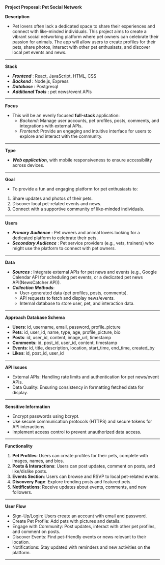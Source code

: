    **Project Proposal: Pet Social Network**
   
**Description**
 * Pet lovers often lack a dedicated space to share their experiences and connect with like-minded individuals. This project aims to create a vibrant social networking platform where pet owners can celebrate their passion for animals. The app will allow users to create profiles for their pets, share photos, interact with other pet enthusiasts, and discover local pet events and news.
________________________________________
**Stack**
 * ***Frontend*** : React, JavaScript, HTML, CSS
 * ***Backend*** : Node.js, Express
 * ***Database*** : Postgresql
 * ***Additional Tools*** : pet news/event APIs
________________________________________
**Focus**
 * This will be an evenly focused **full-stack** application:
   * _Backend_: Manage user accounts, pet profiles, posts, comments, and integrations with external APIs.
   * _Frontend_: Provide an engaging and intuitive interface for users to explore and interact with the community.
________________________________________
**Type**
 * ***Web application***, with mobile responsiveness to ensure accessibility across devices.
________________________________________
**Goal**
 * To provide a fun and engaging platform for pet enthusiasts to:
  1. Share updates and photos of their pets.
  2. Discover local pet-related events and news.
  3. Connect with a supportive community of like-minded individuals.
________________________________________
**Users**
 * ***Primary Audience*** : Pet owners and animal lovers looking for a dedicated platform to celebrate their pets.
 * ***Secondary Audience*** : Pet service providers (e.g., vets, trainers) who might use the platform to connect with pet owners.
________________________________________
**Data**
 * ***Sources*** : Integrate external APIs for pet news and events (e.g., Google Calendar API for scheduling pet events, or a dedicated pet news API(NewsCatcher API)).
 * ***Collection Methods***:
   * User-generated data (pet profiles, posts, comments).
   * API requests to fetch and display news/events.
   * Internal database to store user, pet, and interaction data.
________________________________________
**Approach**
  **Database Schema**
   * **Users**: id, username, email, password, profile_picture
   * **Pets**: id, user_id, name, type, age, profile_picture, bio
   * **Posts**: id, user_id, content, image_url, timestamp
   * **Comments**: id, post_id, user_id, content, timestamp
   * **Events**: id, title, description, location, start_time, end_time, created_by
   * **Likes**: id, post_id, user_id
________________________________________
  **API Issues**
   * External APIs: Handling rate limits and authentication for pet news/event APIs.
   * Data Quality: Ensuring consistency in formatting fetched data for display.
________________________________________
  **Sensitive Information**
   * Encrypt passwords using bcrypt.
   * Use secure communication protocols (HTTPS) and secure tokens for API interactions.
   * Implement access control to prevent unauthorized data access.
________________________________________
**Functionality**
 1.	**Pet Profiles**: Users can create profiles for their pets, complete with images, names, and bios.
 2.	**Posts & Interactions**: Users can post updates, comment on posts, and like/dislike posts.
 3.	**Events Section**: Users can browse and RSVP to local pet-related events.
 4.	**Discovery Page**: Explore trending posts and featured pets.
 5.	**Notifications**: Receive updates about events, comments, and new followers.
________________________________________
**User Flow**
 * Sign-Up/Login: Users create an account with email and password.
 * Create Pet Profile: Add pets with pictures and details.
 * Engage with Community: Post updates, interact with other pet profiles, and comment on posts.
 * Discover Events: Find pet-friendly events or news relevant to their location.
 * Notifications: Stay updated with reminders and new activities on the platform.
________________________________________
